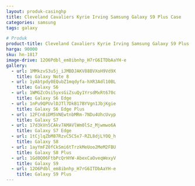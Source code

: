 ```yaml
---
layout: produk-casinghp
title: Cleveland Cavaliers Kyrie Irving Samsung Galaxy S9 Plus Case
categories: samsung
tags: galaxy

# Produk
product-title: Cleveland Cavaliers Kyrie Irving Samsung Galaxy S9 Plus Case
harga: 90000
sku: hn-1817
image-drive: 12O6Pdbl_em8ibnhp_H7rG6ITDbAaYH-e
gallery:
  - url: 1MMkzvS3u5j_iJMBDJAKV88BVXoH9Vd9X
    title: Galaxy Note 8
  - url: 1yAbtpdy0EQubZ1mqdyfa-hXR3Adl10BL
    title: Galaxy S6
  - url: 1WMGZcOsi5yxsGiZsuQy1YrsdMxRt670c
    title: Galaxy S6 Edge
  - url: 1nPu9QPUvlDJTl7DkB17BYVgn1JbjKgie
    title: Galaxy S6 Edge Plus
  - url: 12FCn8iDM5VNEwtnbMRm-7NDu4UhcUvyp
    title: Galaxy S7
  - url: 17d3kVn5CAkv7AMAVlWm0lSz_Mjwmwo6A
    title: Galaxy S7 Edge
  - url: 1tCjlqZbM87RzvC5C5x7-RZL8djLYOQ_h
    title: Galaxy S8
  - url: 1ayYmFZ0fCkSmi6tTrzkMeUoo2MeM2FBU
    title: Galaxy S8 Plus
  - url: 1Gd0Q06FtbPcQrHYW-AbexCaOveqWexyV
    title: Galaxy S9
  - url: 12O6Pdbl_em8ibnhp_H7rG6ITDbAaYH-e
    title: Galaxy S9 Plus
---
```

